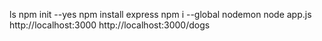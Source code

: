 ls
npm init --yes
npm install express
npm i --global nodemon
node app.js  
http://localhost:3000
http://localhost:3000/dogs
